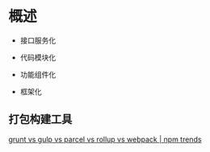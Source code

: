 # 概述

- 接口服务化

- 代码模块化

- 功能组件化

- 框架化

## 打包构建工具

[grunt vs gulp vs parcel vs rollup vs webpack | npm trends](https://www.npmtrends.com/grunt-vs-gulp-vs-parcel-vs-rollup-vs-webpack)
